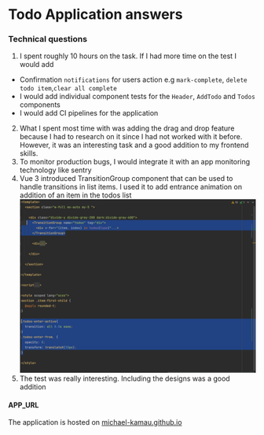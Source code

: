 # Todo Application answers


### Technical questions

1. I spent roughly 10 hours on the task. 
 If I had more time on the test I would add
 - Confirmation `notifications` for users action e.g `mark-complete`, `delete todo item`,`clear all complete`
 - I would add individual component tests for the `Header`, `AddTodo` and `Todos` components
 - I would add CI pipelines for the application
2. What I spent most time with was adding the drag and drop feature because I had to research on it since I had not worked with it before. However, it was an interesting task and a good addition to my frontend skills.
3. To monitor production bugs, I would integrate it with an app monitoring technology like sentry
4. Vue 3 introduced TransitionGroup component that can be used to handle transitions in list items. I used it to add entrance animation on addition of an item in the todos list
   ![VUE #](sample.png)
5. The test was really interesting. Including the designs was a good addition

#### APP_URL

The application is hosted on [michael-kamau.github.io]('https://michael-kamau.github.io')
